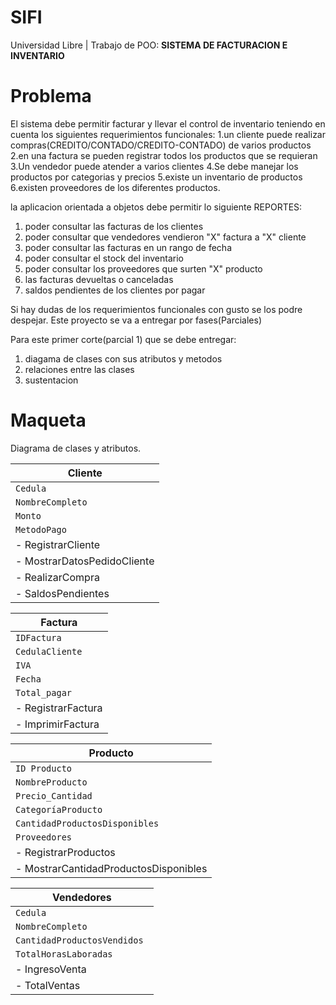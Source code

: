 # SIFI
Universidad Libre | Trabajo de POO: **SISTEMA DE FACTURACION E INVENTARIO**


# Problema
El sistema debe permitir facturar y llevar el control de inventario teniendo en cuenta los siguientes requerimientos funcionales:
1.un cliente puede realizar compras(CREDITO/CONTADO/CREDITO-CONTADO) de varios productos
2.en una factura se pueden registrar todos los productos que se requieran
3.Un vendedor puede atender a varios clientes
4.Se debe manejar los productos por categorias y precios
5.existe un inventario de productos
6.existen proveedores de los diferentes productos.

la aplicacion orientada a objetos debe permitir lo siguiente REPORTES:
1. poder consultar las facturas de los clientes
2. poder consultar que vendedores vendieron "X" factura a "X" cliente
3. poder consultar las facturas en un rango de fecha
4. poder consultar el stock del inventario
5. poder consultar los proveedores que surten "X" producto
6. las facturas devueltas o canceladas
7. saldos pendientes de los clientes por pagar

Si hay dudas de los requerimientos funcionales con gusto se los podre despejar. 
Este proyecto se va a entregar por fases(Parciales)

Para este primer corte(parcial 1) que se debe entregar:
1. diagama de clases con sus atributos y metodos
2. relaciones entre las clases
3. sustentacion


# Maqueta
Diagrama de clases y atributos.

| Cliente |                           
| ------------- |                      
| `Cedula` |                          
| `NombreCompleto` |                 
| `Monto` |                            
| `MetodoPago` |                                                        
| - RegistrarCliente |                
| - MostrarDatosPedidoCliente |       
| - RealizarCompra | 
| - SaldosPendientes |  

| Factura |
| ------------- |
| `IDFactura` | 
| `CedulaCliente` | 
| `IVA` |
| `Fecha` |
| `Total_pagar` |
| - RegistrarFactura |
| - ImprimirFactura |

| Producto |
| ------------- |
| `ID Producto ` | 
| `NombreProducto ` | 
| `Precio_Cantidad ` | 
| `CategoríaProducto ` |
| `CantidadProductosDisponibles ` |
| `Proveedores  ` |
| - RegistrarProductos |
| - MostrarCantidadProductosDisponibles |


| Vendedores |
| ------------- |
| `Cedula ` |
| `NombreCompleto ` | 
| `CantidadProductosVendidos ` |
| `TotalHorasLaboradas  ` |
| - IngresoVenta  |
| - TotalVentas |
